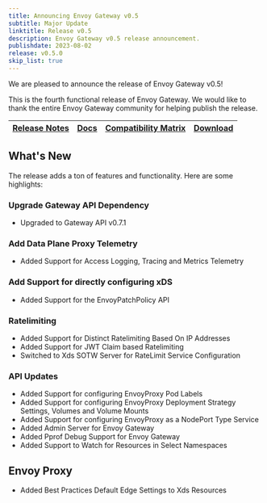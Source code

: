 ```yaml
---
title: Announcing Envoy Gateway v0.5
subtitle: Major Update
linktitle: Release v0.5
description: Envoy Gateway v0.5 release announcement.
publishdate: 2023-08-02
release: v0.5.0
skip_list: true
---
```


We are pleased to announce the release of Envoy Gateway v0.5!

This is the fourth functional release of Envoy Gateway. We would like to thank the entire Envoy Gateway community for
helping publish the release.

| [Release Notes][] | [Docs][docs] | [Compatibility Matrix][matrix] | [Download][] |
|-------------------|--------------|--------------------------------|--------------|

## What's New

The release adds a ton of features and functionality. Here are some highlights:

### Upgrade Gateway API Dependency

+ Upgraded to Gateway API v0.7.1

### Add Data Plane Proxy Telemetry

+ Added Support for Access Logging, Tracing and Metrics Telemetry

### Add Support for directly configuring xDS

+ Added Support for the EnvoyPatchPolicy API

### Ratelimiting

+ Added Support for Distinct Ratelimiting Based On IP Addresses 
+ Added Support for JWT Claim based Ratelimiting
+ Switched to Xds SOTW Server for RateLimit Service Configuration

### API Updates

+ Added Support for configuring EnvoyProxy Pod Labels
+ Added Support for configuring EnvoyProxy Deployment Strategy Settings, Volumes and Volume Mounts
+ Added Support for configuring EnvoyProxy as a NodePort Type Service
+ Added Admin Server for Envoy Gateway
+ Added Pprof Debug Support for Envoy Gateway
+ Added Support to Watch for Resources in Select Namespaces

## Envoy Proxy

+ Added Best Practices Default Edge Settings to Xds Resources

[Release Notes]: ./notes/v0.5.0
[matrix]: ./matrix
[docs]: https://gateway.envoyproxy.io/v0.5.0/index.html
[Download]: https://github.com/envoyproxy/gateway/releases/tag/v0.5.0
